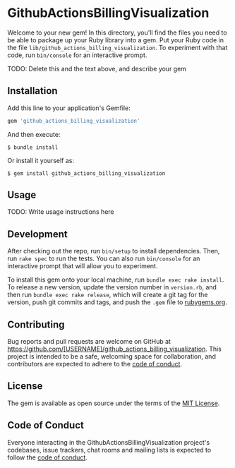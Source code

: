 # GithubActionsBillingVisualization

Welcome to your new gem! In this directory, you'll find the files you need to be able to package up your Ruby library into a gem. Put your Ruby code in the file `lib/github_actions_billing_visualization`. To experiment with that code, run `bin/console` for an interactive prompt.

TODO: Delete this and the text above, and describe your gem

## Installation

Add this line to your application's Gemfile:

```ruby
gem 'github_actions_billing_visualization'
```

And then execute:

    $ bundle install

Or install it yourself as:

    $ gem install github_actions_billing_visualization

## Usage

TODO: Write usage instructions here

## Development

After checking out the repo, run `bin/setup` to install dependencies. Then, run `rake spec` to run the tests. You can also run `bin/console` for an interactive prompt that will allow you to experiment.

To install this gem onto your local machine, run `bundle exec rake install`. To release a new version, update the version number in `version.rb`, and then run `bundle exec rake release`, which will create a git tag for the version, push git commits and tags, and push the `.gem` file to [rubygems.org](https://rubygems.org).

## Contributing

Bug reports and pull requests are welcome on GitHub at https://github.com/[USERNAME]/github_actions_billing_visualization. This project is intended to be a safe, welcoming space for collaboration, and contributors are expected to adhere to the [code of conduct](https://github.com/[USERNAME]/github_actions_billing_visualization/blob/master/CODE_OF_CONDUCT.md).


## License

The gem is available as open source under the terms of the [MIT License](https://opensource.org/licenses/MIT).

## Code of Conduct

Everyone interacting in the GithubActionsBillingVisualization project's codebases, issue trackers, chat rooms and mailing lists is expected to follow the [code of conduct](https://github.com/[USERNAME]/github_actions_billing_visualization/blob/master/CODE_OF_CONDUCT.md).
